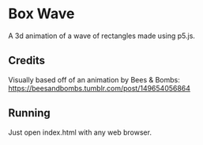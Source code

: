 # Box Wave

A 3d animation of a wave of rectangles made using p5.js.

## Credits

Visually based off of an animation by Bees & Bombs: https://beesandbombs.tumblr.com/post/149654056864

## Running

Just open index.html with any web browser.
